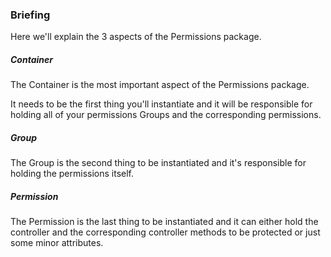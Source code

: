 ### Briefing

Here we'll explain the 3 aspects of the Permissions package.

##### Container

The Container is the most important aspect of the Permissions package.

It needs to be the first thing you'll instantiate and it will be responsible for holding all of your permissions Groups and the corresponding permissions.

##### Group

The Group is the second thing to be instantiated and it's responsible for holding the permissions itself.

##### Permission

The Permission is the last thing to be instantiated and it can either hold the controller and the corresponding controller methods to be protected or just some minor attributes.
